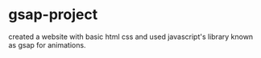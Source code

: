 # gsap-project
created a website with basic html css and used javascript's library known as gsap for animations.
